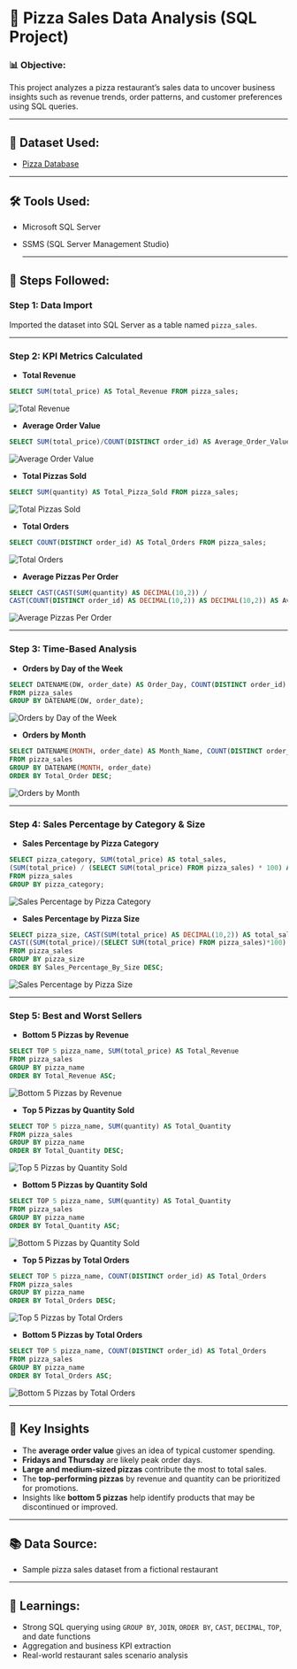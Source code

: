 # 🍕 Pizza Sales Data Analysis (SQL Project)

### 📊 Objective:
This project analyzes a pizza restaurant’s sales data to uncover business insights such as revenue trends, order patterns, and customer preferences using SQL queries.

---

## 📁 Dataset Used:
- <a href= "[https://github.com/PhyoThiri2325/Data-Portfolio/blob/main/pizza_sales_analysis/pizza_sales.csv](https://github.com/PhyoThiri2325/Data-Portfolio/blob/main/pizza_sales_analysis/SQL/pizza_sales.csv)">Pizza Database</a>

---
## 🛠️ Tools Used:
- Microsoft SQL Server
- SSMS (SQL Server Management Studio)

  ---

## 🔄 Steps Followed:

### Step 1: Data Import  
Imported the dataset into SQL Server as a table named `pizza_sales`.

---

### Step 2: KPI Metrics Calculated

- **Total Revenue**  
```sql
SELECT SUM(total_price) AS Total_Revenue FROM pizza_sales;
```
![Total Revenue](../images/TotalRevenue.png)

- **Average Order Value**  
```sql
SELECT SUM(total_price)/COUNT(DISTINCT order_id) AS Average_Order_Value FROM pizza_sales;
```
![Average Order Value](../images/AverageOrderValue.png)

- **Total Pizzas Sold**  
```sql
SELECT SUM(quantity) AS Total_Pizza_Sold FROM pizza_sales;
```
![Total Pizzas Sold](../images/TotalPizzaSold.png)

- **Total Orders**  
```sql
SELECT COUNT(DISTINCT order_id) AS Total_Orders FROM pizza_sales;
```
![Total Orders](../images/TotalOrders.png)


- **Average Pizzas Per Order**  
```sql
SELECT CAST(CAST(SUM(quantity) AS DECIMAL(10,2)) /
CAST(COUNT(DISTINCT order_id) AS DECIMAL(10,2)) AS DECIMAL(10,2)) AS Average_Pizza_Per_Order FROM pizza_sales;
```
![Average Pizzas Per Order](../images/Average_Pizza_Per_Order.png)

---

### Step 3: Time-Based Analysis

- **Orders by Day of the Week**
```sql
SELECT DATENAME(DW, order_date) AS Order_Day, COUNT(DISTINCT order_id) AS Total_Order 
FROM pizza_sales
GROUP BY DATENAME(DW, order_date);
```
![Orders by Day of the Week](../images/Total_Order_Per_Day.png)

- **Orders by Month**
```sql
SELECT DATENAME(MONTH, order_date) AS Month_Name, COUNT(DISTINCT order_id) AS Total_Order 
FROM pizza_sales
GROUP BY DATENAME(MONTH, order_date)
ORDER BY Total_Order DESC;
```
![Orders by Month](../images/Total_Order_Per_Month.png)

---

### Step 4: Sales Percentage by Category & Size

- **Sales Percentage by Pizza Category**
```sql
SELECT pizza_category, SUM(total_price) AS total_sales,
(SUM(total_price) / (SELECT SUM(total_price) FROM pizza_sales) * 100) AS Total_Sales_Percentage
FROM pizza_sales 
GROUP BY pizza_category;
```
![Sales Percentage by Pizza Category](../images/Total_sales_percentage.png)

- **Sales Percentage by Pizza Size**
```sql
SELECT pizza_size, CAST(SUM(total_price) AS DECIMAL(10,2)) AS total_sales,
CAST((SUM(total_price)/(SELECT SUM(total_price) FROM pizza_sales)*100) AS DECIMAL(10,2)) AS Sales_Percentage_By_Size
FROM pizza_sales
GROUP BY pizza_size
ORDER BY Sales_Percentage_By_Size DESC;
```
![Sales Percentage by Pizza Size](../images/Sales_percentage_by_size.png)

---

### Step 5: Best and Worst Sellers

- **Bottom 5 Pizzas by Revenue**
```sql
SELECT TOP 5 pizza_name, SUM(total_price) AS Total_Revenue
FROM pizza_sales
GROUP BY pizza_name
ORDER BY Total_Revenue ASC;
```
![Bottom 5 Pizzas by Revenue](../images/Bottom5_by_revenue.png)

- **Top 5 Pizzas by Quantity Sold**
```sql
SELECT TOP 5 pizza_name, SUM(quantity) AS Total_Quantity
FROM pizza_sales
GROUP BY pizza_name
ORDER BY Total_Quantity DESC;
```
![Top 5 Pizzas by Quantity Sold](../images/Top5_By_quantity.png)

- **Bottom 5 Pizzas by Quantity Sold**
```sql
SELECT TOP 5 pizza_name, SUM(quantity) AS Total_Quantity
FROM pizza_sales
GROUP BY pizza_name
ORDER BY Total_Quantity ASC;
```
![Bottom 5 Pizzas by Quantity Sold](../images/Bottom5_By_quantity.png)

- **Top 5 Pizzas by Total Orders**
```sql
SELECT TOP 5 pizza_name, COUNT(DISTINCT order_id) AS Total_Orders
FROM pizza_sales
GROUP BY pizza_name
ORDER BY Total_Orders DESC;
```
![Top 5 Pizzas by Total Orders](../images/Top5_byOrder.png)

- **Bottom 5 Pizzas by Total Orders**
```sql
SELECT TOP 5 pizza_name, COUNT(DISTINCT order_id) AS Total_Orders
FROM pizza_sales
GROUP BY pizza_name
ORDER BY Total_Orders ASC;
```
![Bottom 5 Pizzas by Total Orders](../images/Bottom5_byOrder.png)

---

## 📌 Key Insights

- The **average order value** gives an idea of typical customer spending.
- **Fridays and Thursday** are likely peak order days.
- **Large and medium-sized pizzas** contribute the most to total sales.
- The **top-performing pizzas** by revenue and quantity can be prioritized for promotions.
- Insights like **bottom 5 pizzas** help identify products that may be discontinued or improved.

---

## 📚 Data Source:
- Sample pizza sales dataset from a fictional restaurant

---

## 🧠 Learnings:
- Strong SQL querying using `GROUP BY`, `JOIN`, `ORDER BY`, `CAST`, `DECIMAL`, `TOP`, and date functions
- Aggregation and business KPI extraction
- Real-world restaurant sales scenario analysis
